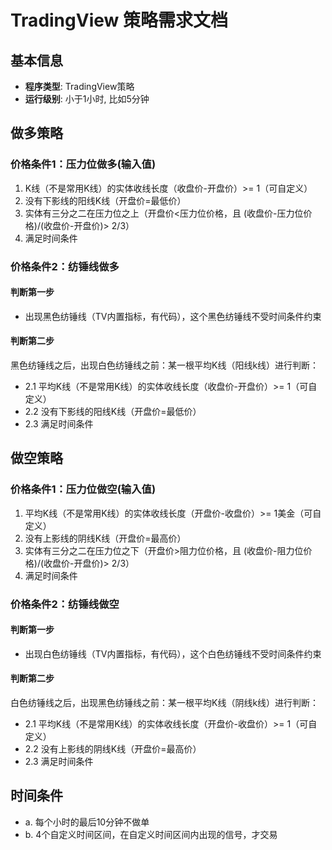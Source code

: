 
# TradingView 策略需求文档

## 基本信息
- **程序类型**: TradingView策略
- **运行级别**: 小于1小时, 比如5分钟

## 做多策略

### 价格条件1：压力位做多(输入值)
1. K线（不是常用K线）的实体收线长度（收盘价-开盘价）>= 1（可自定义）
2. 没有下影线的阳线K线（开盘价=最低价）
3. 实体有三分之二在压力位之上（开盘价<压力位价格，且 (收盘价-压力位价格)/(收盘价-开盘价)> 2/3）
4. 满足时间条件

### 价格条件2：纺锤线做多

#### 判断第一步
- 出现黑色纺锤线（TV内置指标，有代码），这个黑色纺锤线不受时间条件约束

#### 判断第二步
黑色纺锤线之后，出现白色纺锤线之前：某一根平均K线（阳线k线）进行判断：
- 2.1 平均K线（不是常用K线）的实体收线长度（收盘价-开盘价）>= 1（可自定义）
- 2.2 没有下影线的阳线K线（开盘价=最低价）
- 2.3 满足时间条件

## 做空策略

### 价格条件1：压力位做空(输入值)
1. 平均K线（不是常用K线）的实体收线长度（开盘价-收盘价）>= 1美金（可自定义）
2. 没有上影线的阴线K线（开盘价=最高价）
3. 实体有三分之二在压力位之下（开盘价>阻力位价格，且 (收盘价-阻力位价格)/(收盘价-开盘价)> 2/3）
4. 满足时间条件

### 价格条件2：纺锤线做空

#### 判断第一步
- 出现白色纺锤线（TV内置指标，有代码），这个白色纺锤线不受时间条件约束

#### 判断第二步
白色纺锤线之后，出现黑色纺锤线之前：某一根平均K线（阴线k线）进行判断：
- 2.1 平均K线（不是常用K线）的实体收线长度（开盘价-收盘价）>= 1（可自定义）
- 2.2 没有上影线的阴线K线（开盘价=最高价）
- 2.3 满足时间条件

## 时间条件
- a. 每个小时的最后10分钟不做单
- b. 4个自定义时间区间，在自定义时间区间内出现的信号，才交易

